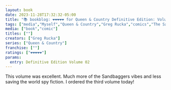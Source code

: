 ```yaml
---
layout: book
date: 2023-11-28T17:32:32-05:00
title: "📚 bookblog: ❤️❤️❤️❤️❤️ for Queen & Country Definitive Edition: Volume 02, by Greg Rucka"
tags: ["media","Myself","Queen & Country","Greg Rucka","comics","The Sandbaggers"]
media: ["book","comic"]
titles: [""]
creators: ["Greg Rucka"]
series: ["Queen & Country"]
franchise: [""]
ratings: ["❤️❤️❤️❤️❤️"]
params:
  entry: Definitive Edition Volume 02
---
```


This volume was excellent. Much more of the Sandbaggers vibes and less saving the world spy fiction. I ordered the third volume today!
